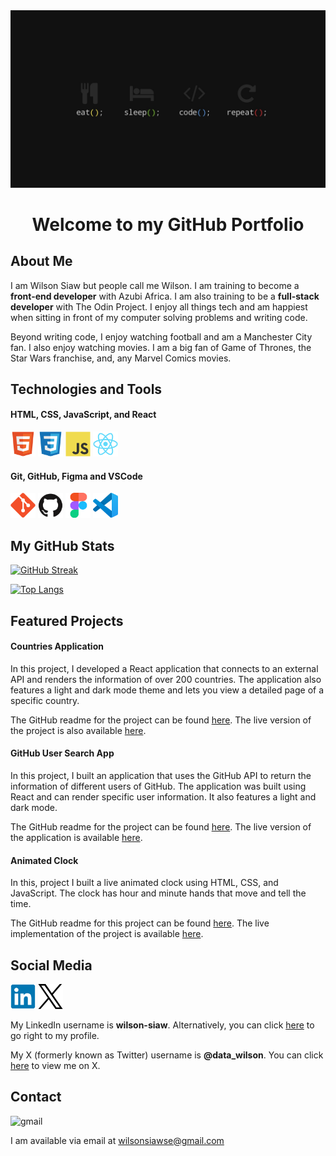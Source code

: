 <div id="header" align="center" width=100%>
  <img src="wallpaperflare.com_wallpaper.jpg">
</div>

<h1 align="center">Welcome to my GitHub Portfolio</h1>

<h2>About Me</h2>
<p>
  I am Wilson Siaw but people call me Wilson. I am training to become a <strong>front-end developer</strong> with Azubi Africa. I am also training to be
  a <strong>full-stack developer</strong> with The Odin Project. I enjoy all things tech and am happiest when sitting in front of my
  computer solving problems and writing code.
</p>
<p>
  Beyond writing code, I enjoy watching football and am a Manchester City fan. I also enjoy watching movies. I am a big fan of Game of Thrones,
  the Star Wars franchise, and, any Marvel Comics movies.
</p>

<h2>Technologies and Tools</h2>
<h4>HTML, CSS, JavaScript, and React</h4>
<div>
  <img src="https://github.com/devicons/devicon/blob/master/icons/html5/html5-original.svg" width=40 height=40>
  <img src="https://github.com/devicons/devicon/blob/master/icons/css3/css3-original.svg" width=40 height=40>
  <img src="https://github.com/devicons/devicon/blob/master/icons/javascript/javascript-original.svg" width=40 height=40>
  <img src="https://github.com/devicons/devicon/blob/master/icons/react/react-original.svg" width=40 height=40>
</div>
<h4>Git, GitHub, Figma and VSCode</h4>
<div>
  <img src="https://github.com/devicons/devicon/blob/master/icons/git/git-original.svg" width=40 height=40>
  <img src="https://github.com/devicons/devicon/blob/master/icons/github/github-original.svg" width=40 height=40>
  <img src="https://github.com/devicons/devicon/blob/master/icons/figma/figma-original.svg" width=40 height=40>
  <img src="https://github.com/devicons/devicon/blob/master/icons/vscode/vscode-original.svg" width=40 height=40>
</div>

<h2>My GitHub Stats</h2>

[![GitHub Streak](http://github-readme-streak-stats.herokuapp.com?user=wilsonsiaw&theme=dark&hide_border=true&exclude_days=Sun)](https://git.io/streak-stats)

[![Top Langs](https://github-readme-stats.vercel.app/api/top-langs/?username=wilsonsiaw&theme=dark&show)](https://github.com/anuraghazra/github-readme-stats)

<h2>Featured Projects</h2>

<h4>Countries Application</h4>
<p>
  In this project, I developed a React application that connects to an external API and renders the information of over 200 countries. The application also features
  a light and dark mode theme and lets you view a detailed page of a specific country.
</p>

The GitHub readme for the project can be found [here](https://github.com/wilsonsiaw/countries_application). The live version of the project is also available [here](https://countries-application-one.vercel.app/).

<h4>GitHub User Search App</h4>
<p>
  In this project, I built an application that uses the GitHub API to return the information of different users of GitHub. The application was built using React and can render
  specific user information. It also features a light and dark mode.
</p>

The GitHub readme for the project can be found [here](https://github.com/wilsonsiaw/github_user_search_app). The live version of the application is
available [here](https://github-user-search-app-ten-pearl.vercel.app/).

<h4>Animated Clock</h4>
<p>
  In this, project I built a live animated clock using HTML, CSS, and JavaScript. The clock has hour and minute hands that move and tell the time.
</p>

The GitHub readme for this project can be found [here](https://github.com/wilsonsiaw/animated_clock). The live implementation of the project is available [here](https://wilsonsiaw.github.io/sign-up-form/).


<h2>Social Media</h2>
<div>
  <img src="https://github.com/devicons/devicon/blob/master/icons/linkedin/linkedin-original.svg" width=40 height=40>
  <img src="https://github.com/devicons/devicon/blob/master/icons/twitter/twitter-original.svg" width=40 height=40>
</div>

My LinkedIn username is **wilson-siaw**. Alternatively, you can click [here](https://www.linkedin.com/in/wilson-siaw/) to go right to my profile.

My X (formerly known as Twitter) username is **@data_wilson**. You can click [here](https://twitter.com/data_wilson) to view me on X.

<h2>Contact</h2>

![gmail](https://img.shields.io/badge/Gmail-D14836?style=for-the-badge&logo=gmail&logoColor=white)

I am available via email at wilsonsiawse@gmail.com 
